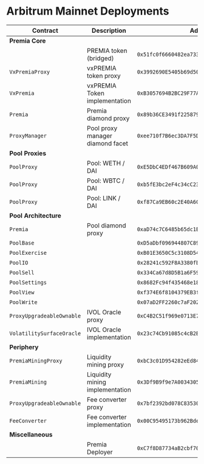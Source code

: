# Arbitrum Mainnet Deployments

| Contract                  | Description                      | Address                                      |                                                                              |                                                                                                                                                   |
| ------------------------- | -------------------------------- | -------------------------------------------- | ---------------------------------------------------------------------------- | ------------------------------------------------------------------------------------------------------------------------------------------------- |
| **Premia Core**           |                                  |                                              |                                                                              |
|                           | PREMIA token (bridged)           | `0x51fc0f6660482ea73330e414efd7808811a57fa2` | [🔗](https://arbiscan.io/token/0x51fc0f6660482ea73330e414efd7808811a57fa2)   |                                                                                                                                                   |
| `VxPremiaProxy`           | vxPREMIA token proxy             | `0x3992690E5405b69d50812470B0250c878bFA9322` | [🔗](https://arbiscan.io/token/0x3992690E5405b69d50812470B0250c878bFA9322)   | [📁](https://github.com/Premian-Labs/premia-contracts/blob/56a4625e9000b83a5ec85927d45301085dfbd893/contracts/staking/VxPremiaProxy.sol)          |
| `VxPremia`                | vxPREMIA Token implementation    | `0xB3057694B2BC29F77A40955bD74B7485BFD2Cbf4` | [🔗](https://arbiscan.io/address/0xB3057694B2BC29F77A40955bD74B7485BFD2Cbf4) | [📁](https://github.com/Premian-Labs/premia-contracts/blob/4372504a426095d6604a439668efa47cc55cf1cf/contracts/staking/VxPremia.sol)               |
| `Premia`                  | Premia diamond proxy             | `0x89b36CE3491f2258793C7408Bd46aac725973BA2` | [🔗](https://arbiscan.io/address/0x89b36CE3491f2258793C7408Bd46aac725973BA2) | [📁](https://github.com/Premian-Labs/premia-contracts/blob/60d2175447e9acb79d7b0da3329665eba739302c/contracts/core/Premia.sol)                    |
| `ProxyManager`            | Pool proxy manager diamond facet | `0xee710f7B6ec3DA7F5D9be1fE1e15a9503c59a16b` | [🔗](https://arbiscan.io/address/0xee710f7B6ec3DA7F5D9be1fE1e15a9503c59a16b) | [📁](https://github.com/Premian-Labs/premia-contracts/blob/56a4625e9000b83a5ec85927d45301085dfbd893/contracts/core/ProxyManager.sol)              |
| **Pool Proxies**          |                                  |                                              |                                                                              |
| `PoolProxy`               | Pool: WETH / DAI                 | `0xE5DbC4EDf467B609A063c7ea7fAb976C6b9BAa1a` | [🔗](https://arbiscan.io/address/0xE5DbC4EDf467B609A063c7ea7fAb976C6b9BAa1a) | [📁](https://github.com/Premian-Labs/premia-contracts/blob/60d2175447e9acb79d7b0da3329665eba739302c/contracts/pool/PoolProxy.sol)                 |
| `PoolProxy`               | Pool: WBTC / DAI                 | `0xb5fE3bc2eF4c34cC233922dfF2Fcb1B1BF89A38E` | [🔗](https://arbiscan.io/address/0xb5fE3bc2eF4c34cC233922dfF2Fcb1B1BF89A38E) | [📁](https://github.com/Premian-Labs/premia-contracts/blob/60d2175447e9acb79d7b0da3329665eba739302c/contracts/pool/PoolProxy.sol)                 |
| `PoolProxy`               | Pool: LINK / DAI                 | `0xf87Ca9EB60c2E40A6C5Ab14ca291934a95F845Ff` | [🔗](https://arbiscan.io/address/0xf87Ca9EB60c2E40A6C5Ab14ca291934a95F845Ff) | [📁](https://github.com/Premian-Labs/premia-contracts/blob/60d2175447e9acb79d7b0da3329665eba739302c/contracts/pool/PoolProxy.sol)                 |
| **Pool Architecture**     |                                  |                                              |                                                                              |
| `Premia`                  | Pool diamond proxy               | `0xaD74c7C6485b65dc1E38342D390F72d85DeE3411` | [🔗](https://arbiscan.io/address/0xaD74c7C6485b65dc1E38342D390F72d85DeE3411) | [📁](https://github.com/Premian-Labs/premia-contracts/blob/60d2175447e9acb79d7b0da3329665eba739302c/contracts/core/Premia.sol)                    |
| `PoolBase`                |                                  | `0xD5aDbf096944807C89C8aE8fab96Ec92555fA311` | [🔗](https://arbiscan.io/address/0xD5aDbf096944807C89C8aE8fab96Ec92555fA311) | [📁](https://github.com/Premian-Labs/premia-contracts/blob/56a4625e9000b83a5ec85927d45301085dfbd893/contracts/pool/PoolBase.sol)                  |
| `PoolExercise`            |                                  | `0xB01E3650C5c3108D54F32370e26aA81F529547cF` | [🔗](https://arbiscan.io/address/0xB01E3650C5c3108D54F32370e26aA81F529547cF) | [📁](https://github.com/Premian-Labs/premia-contracts/blob/56a4625e9000b83a5ec85927d45301085dfbd893/contracts/pool/PoolExercise.sol)              |
| `PoolIO`                  |                                  | `0x28241c592F8A3380fb5b27e922BE258ec0D5Aa6B` | [🔗](https://arbiscan.io/address/0x28241c592F8A3380fb5b27e922BE258ec0D5Aa6B) | [📁](https://github.com/Premian-Labs/premia-contracts/blob/56a4625e9000b83a5ec85927d45301085dfbd893/contracts/pool/PoolIO.sol)                    |
| `PoolSell`                |                                  | `0x334Ca67d8D5B1a6F59c7B81d0e9B0878901949EB` | [🔗](https://arbiscan.io/address/0x334Ca67d8D5B1a6F59c7B81d0e9B0878901949EB) | [📁](https://github.com/Premian-Labs/premia-contracts/blob/56a4625e9000b83a5ec85927d45301085dfbd893/contracts/pool/PoolSell.sol)                  |
| `PoolSettings`            |                                  | `0x8682Fc94f435468e18790DfA8607600ACCe07dEe` | [🔗](https://arbiscan.io/address/0x8682Fc94f435468e18790DfA8607600ACCe07dEe) | [📁](https://github.com/Premian-Labs/premia-contracts/blob/56a4625e9000b83a5ec85927d45301085dfbd893/contracts/pool/PoolSettings.sol)              |
| `PoolView`                |                                  | `0xf374E6f8104379EB3f406B6BE394d77Cd80f2C88` | [🔗](https://arbiscan.io/address/0xf374E6f8104379EB3f406B6BE394d77Cd80f2C88) | [📁](https://github.com/Premian-Labs/premia-contracts/blob/56a4625e9000b83a5ec85927d45301085dfbd893/contracts/pool/PoolView.sol)                  |
| `PoolWrite`               |                                  | `0x07aD2FF2260c7aF2024409B60c35dB77c36B878d` | [🔗](https://arbiscan.io/address/0x07aD2FF2260c7aF2024409B60c35dB77c36B878d) | [📁](https://github.com/Premian-Labs/premia-contracts/blob/56a4625e9000b83a5ec85927d45301085dfbd893/contracts/pool/PoolWrite.sol)                 |
| `ProxyUpgradeableOwnable` | IVOL Oracle proxy                | `0xC4B2C51f969e0713E799De73b7f130Fb7Bb604CF` | [🔗](https://arbiscan.io/address/0xC4B2C51f969e0713E799De73b7f130Fb7Bb604CF) | [📁](https://github.com/Premian-Labs/premia-contracts/blob/60d2175447e9acb79d7b0da3329665eba739302c/contracts/ProxyUpgradeableOwnable.sol)        |
| `VolatilitySurfaceOracle` | IVOL Oracle implementation       | `0x23c74Cb91085c4cB2B76Cea709AE50309f79DBBD` | [🔗](https://arbiscan.io/address/0x23c74Cb91085c4cB2B76Cea709AE50309f79DBBD) | [📁](https://github.com/Premian-Labs/premia-contracts/blob/a022d72548fba191677c2b21663e5f3d8fa0e5d8/contracts/oracle/VolatilitySurfaceOracle.sol) |
| **Periphery**             |                                  |                                              |                                                                              |
| `PremiaMiningProxy`       | Liquidity mining proxy           | `0xbC3c01D954282eEd8433da4359C1ac1443a7d09A` | [🔗](https://arbiscan.io/address/0xbC3c01D954282eEd8433da4359C1ac1443a7d09A) | [📁](https://github.com/Premian-Labs/premia-contracts/blob/60d2175447e9acb79d7b0da3329665eba739302c/contracts/mining/PremiaMiningProxy.sol)       |
| `PremiaMining`            | Liquidity mining implementation  | `0x3Df9B9f9e7A00343050254def6C1bD9fDE3D62e1` | [🔗](https://arbiscan.io/address/0x3Df9B9f9e7A00343050254def6C1bD9fDE3D62e1) | [📁](https://github.com/Premian-Labs/premia-contracts/blob/56a4625e9000b83a5ec85927d45301085dfbd893/contracts/mining/PremiaMining.sol)            |
| `ProxyUpgradeableOwnable` | Fee converter proxy              | `0x7bf2392bd078C8353069CffeAcc67c094079be23` | [🔗](https://arbiscan.io/address/0x7bf2392bd078C8353069CffeAcc67c094079be23) | [📁](https://github.com/Premian-Labs/premia-contracts/blob/60d2175447e9acb79d7b0da3329665eba739302c/contracts/ProxyUpgradeableOwnable.sol)        |
| `FeeConverter`            | Fee converter implementation     | `0x00C95495173b962BdeF86734b7688aA20AdBf4D5` | [🔗](https://arbiscan.io/address/0x00C95495173b962BdeF86734b7688aA20AdBf4D5) | [📁](https://github.com/Premian-Labs/premia-contracts/blob/56a4625e9000b83a5ec85927d45301085dfbd893/contracts/FeeConverter.sol)                   |
| **Miscellaneous**         |                                  |                                              |                                                                              |
|                           | Premia Deployer                  | `0xC7f8D87734aB2cbf70030aC8aa82abfe3e8126cb` | [🔗](https://arbiscan.io/address/0xC7f8D87734aB2cbf70030aC8aa82abfe3e8126cb) |                                                                                                                                                   |
